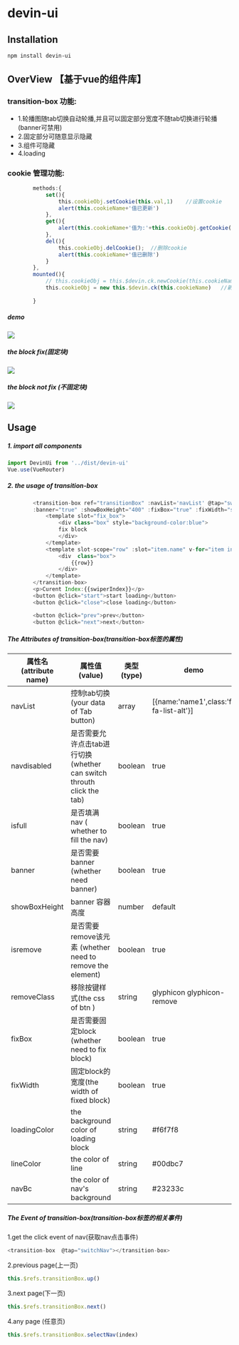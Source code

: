 # devin-ui
## Installation
```
npm install devin-ui
```
## OverView 【基于vue的组件库】
### transition-box 功能:
 * 1.轮播图随tab切换自动轮播,并且可以固定部分宽度不随tab切换进行轮播(banner可禁用)
 * 2.固定部分可随意显示隐藏
 * 3.组件可隐藏
 * 4.loading


### cookie 管理功能:
```javascript
        methods:{
            set(){
                this.cookieObj.setCookie(this.val,1)    //设置cookie
                alert(this.cookieName+'值已更新')  
            },
            get(){
                alert(this.cookieName+'值为:'+this.cookieObj.getCookie())   //获取cookie
            },
            del(){
                this.cookieObj.delCookie();  //删除cookie
                alert(this.cookieName+'值已删除')
            }
        },
        mounted(){
            // this.cookieObj = this.$devin.ck.newCookie(this.cookieName)
            this.cookieObj = new this.$devin.ck(this.cookieName)   //新建cookie管理对象
            
        }
```

 ##### demo
![](https://github.com/Rise-Devin/devin-ui/blob/master/demo/assets/box4.gif?raw=true)
 ##### the block fix(固定块)
![](https://github.com/Rise-Devin/devin-ui/blob/master/demo/assets/box1.gif?raw=true)
 ##### the block not fix (不固定块)
![](https://github.com/Rise-Devin/devin-ui/blob/master/demo/assets/box2.gif?raw=true)




## Usage
##### 1. import all components
```javascript
import DevinUi from '../dist/devin-ui'
Vue.use(VueRouter)
```

##### 2. the usage of transition-box
```javascript
        <transition-box ref="transitionBox" :navList='navList' @tap="switchNav" :isfull="true"
        :banner="true" :showBoxHeight="400" :fixBox="true" :fixWidth="swiperIndex==1||swiperIndex==2?400:0" >
            <template slot="fix_box">
                <div class="box" style="background-color:blue">
                fix block
                </div>
            </template>
            <template slot-scope="row" :slot="item.name" v-for="item in navList">
                <div  class="box">
                    {{row}}
                </div>
            </template>
        </transition-box>
        <p>Curent Index:{{swiperIndex}}</p>
        <button @click="start">start loading</button>
        <button @click="close">close loading</button>

        <button @click="prev">prev</button>
        <button @click="next">next</button>
```


##### The Attributes of transition-box(transition-box标签的属性)
属性名(attribute name) | 属性值(value) | 类型(type) | demo
-------- | -------------------------- | ------- | --------
navList | 控制tab切换(your data of Tab button) | array | [{name:'name1',class:'fa fa-list-alt'}]   
navdisabled | 是否需要允许点击tab进行切换(whether can switch throuth click the tab) |boolean | true
isfull | 是否填满nav ( whether to fill the nav) | boolean | true
banner | 是否需要banner (whether need banner) |boolean | true
showBoxHeight | banner 容器高度 | number | default
isremove | 是否需要remove该元素 (whether need to remove the element) |boolean | true
removeClass | 移除按键样式(the css of btn ) |string | glyphicon glyphicon-remove
fixBox | 是否需要固定block (whether need to fix block) |boolean | true
fixWidth | 固定block的宽度(the width of fixed block) |boolean | true
loadingColor | the background color of loading block |string | #f6f7f8
lineColor | the color of line | string | #00dbc7
navBc | the color of nav's background | string |#23233c

##### The Event of transition-box(transition-box标签的相关事件)
1.get the click event of nav(获取nav点击事件)
```javascript
<transition-box  @tap="switchNav"></transition-box>
```
2.previous page(上一页)
```javascript
this.$refs.transitionBox.up()
```
3.next page(下一页)
```javascript
this.$refs.transitionBox.next()
```
4.any page (任意页)
```javascript
this.$refs.transitionBox.selectNav(index)
```



